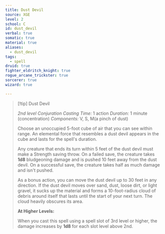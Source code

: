 ```yaml
---
title: Dust Devil
source: XGE
level: 2
school: C
id: dust_devil
verbal: true
somatic: true
material: true
aliases:
  - dust_devil
tags:
  - spell
druid: true
fighter_eldritch_knight: true
rogue_arcane_trickster: true
sorcerer: true
wizard: true

---
```

>[!tip] Dust Devil
>
> *2nd level Conjuration*
> *Casting Time:* 1 action
> *Duration:* 1 minute (concentration)
> *Components:* V, S, M(a pinch of dust)
>
>Choose an unoccupied 5-foot cube of air that you can see within range. An elemental force that resembles a dust devil appears in the cube and lasts for the spell's duration.
>
>Any creature that ends its turn within 5 feet of the dust devil must make a Strength saving throw. On a failed save, the creature takes **1d8** bludgeoning damage and is pushed 10 feet away from the dust devil. On a successful save, the creature takes half as much damage and isn't pushed.
>
>As a bonus action, you can move the dust devil up to 30 feet in any direction. If the dust devil moves over sand, dust, loose dirt, or light gravel, it sucks up the material and forms a 10-foot-radius cloud of debris around itself that lasts until the start of your next turn. The cloud heavily obscures its area.
>
>**At Higher Levels:**
>
>When you cast this spell using a spell slot of 3rd level or higher, the damage increases by **1d8** for each slot level above 2nd.
>

